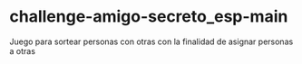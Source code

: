 # challenge-amigo-secreto_esp-main
Juego para sortear personas con otras con la finalidad de asignar personas a otras
